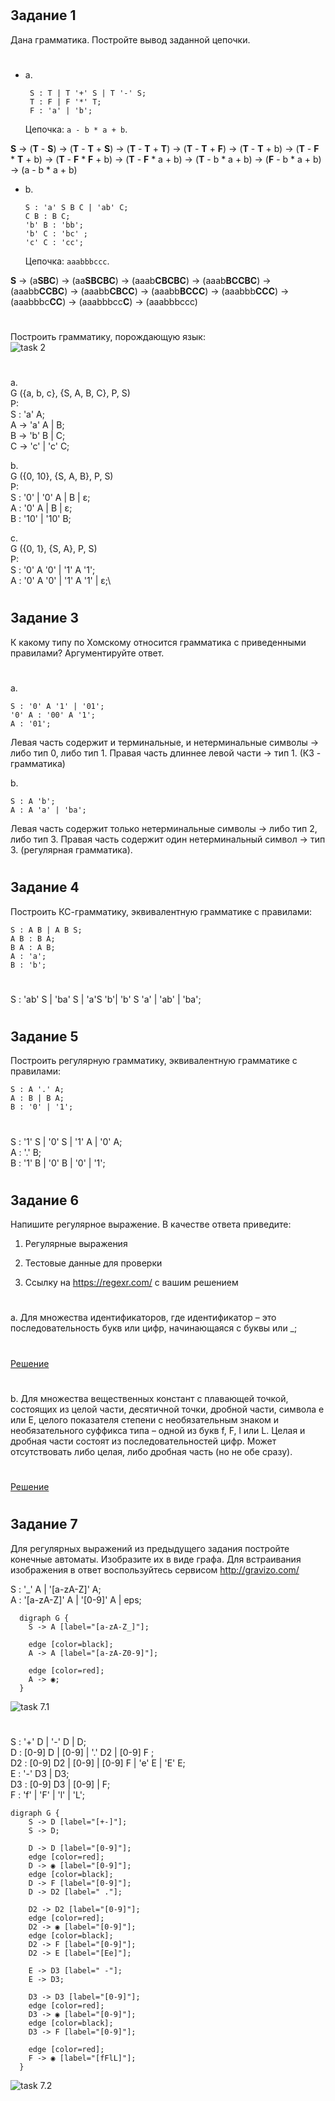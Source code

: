 #
## Задание 1
Дана грамматика. Постройте вывод заданной цепочки.
#
- a.
    ```
     S : T | T '+' S | T '-' S;
     T : F | F '*' T;
     F : 'a' | 'b';
     ```
    Цепочка:  ```a - b * a + b```.


**S** →  (**T** - **S**) → (**T** - **T** + **S**) → (**T** - **T** + **T**) → (**T** - **T** + **F**) → (**T** - **T** + b) → (**T** - **F** * **T** + b) → (**T** - **F** * **F** + b) → (**T** - **F** * a + b) → (**T** - b * a + b) → (**F** - b * a + b) → (a - b * a + b) 

- b.
    ```
    S : 'a' S B C | 'ab' C;
    C B : B C;
    'b' B : 'bb';
    'b' C : 'bc' ;
    'c' C : 'cc';
    ```
    Цепочка: ```aaabbbccc```.



**S** → (a**SBC**) → (aa**SBCBC**) → (aaab**CBCBC**) → (aaab**BCCBC**) → (aaabb**CCBC**) → (aaabb**CBCC**) → (aaabb**BCCC**) → (aaabbb**CCC**) → (aaabbbc**CC**) → (aaabbbcc**C**) → (aaabbbccc)

#
Построить грамматику, порождающую язык:\
![task 2](./misc/number2.png)
#
a.\
G ({a, b, c}, {S, A, B, C}, P, S)\
P:\
    S : 'a' A;\
    A -> 'a' A | B;\
    B -> 'b' B | C;\
    C -> 'c' | 'c' C;

b.\
G ({0, 10}, {S, A, B}, P, S)\
P:\
    S : '0' | '0' A | B | ε;\
    A : '0' A | B | ε;\
    B : '10' | '10' B;

c.\
G ({0, 1}, {S, A}, P, S)\
P:\
    S : '0' A '0' | '1' A '1';\
    A : '0' A '0' | '1' A '1' | ε;\
#

## Задание 3
К какому типу по Хомскому относится грамматика с приведенными правилами? Аргументируйте ответ.
#
a.
```
S : '0' A '1' | '01';
'0' A : '00' A '1';
A : '01';
```
Левая часть содержит и терминальные, и нетерминальные символы → либо тип 0, либо тип 1.  Правая часть длиннее левой части → тип 1. (КЗ - грамматика)

b.
```
S : A 'b';
A : A 'a' | 'ba';
```

Левая часть содержит только нетерминальные символы → либо тип 2, либо тип 3. Правая часть содержит один нетерминальный символ → тип 3. (регулярная грамматика).

#
## Задание 4
Построить КС-грамматику, эквивалентную грамматике с правилами:
```
S : A B | A B S;
A B : B A;
B A : A B;
A : 'a';
B : 'b';
```
#
S : 'ab' S | 'ba' S | 'a'S 'b'| 'b' S 'a' | 'ab' | 'ba';

#
## Задание 5
Построить регулярную грамматику, эквивалентную грамматике с правилами:
```
S : A '.' A;
A : B | B A;
B : '0' | '1';
```
#
S : '1' S | '0' S | '1' A | '0' A;\
A : '.' B;\
B : '1' B | '0' B | '0' | '1';
#

## Задание 6
Напишите регулярное выражение. В качестве ответа приведите:

1. Регулярные выражения

2. Тестовые данные для проверки

3. Ссылку на https://regexr.com/ с вашим решением
#
a. Для множества идентификаторов, где идентификатор – это последовательность букв или цифр, начинающаяся с буквы или _;
#
[Решение](https://regexr.com/790km)

#
b. Для множества вещественных констант с плавающей точкой, состоящих из целой части, десятичной точки, дробной части, символа е или Е, целого показателя степени с необязательным знаком и необязательного суффикса типа – одной из букв f, F, l или L. Целая и дробная части состоят из последовательностей цифр. Может отсутствовать либо целая, либо дробная часть (но не обе сразу).
#
[Решение](https://regexr.com/790m3)
#

#
## Задание 7
Для регулярных выражений из предыдущего задания постройте конечные автоматы. Изобразите их в виде графа. Для встраивания изображения в ответ воспользуйтесь сервисом http://gravizo.com/

S : '_' A | '[a-zA-Z]' A;\
A : '[a-zA-Z]' A | '[0-9]' A | eps;

```
  digraph G {
    S -> A [label="[a-zA-Z_]"];

    edge [color=black];
    A -> A [label="[a-zA-Z0-9]"];

    edge [color=red];
    A -> ◉;
  }
```
<!-- <img src='https://g.gravizo.com/svg?
  digraph G {
    S -> A [label="[a-zA-Z_]"];
    edge [color=black];
    A -> A [label="[a-zA-Z0-9]"];
    edge [color=red];
    A -> ◉;
  }
'> -->
![task 7.1](./misc/number7_a.png)

#

#
S : '+' D | '-' D | D;\
D : [0-9] D | [0-9] | '.' D2 | [0-9] F ;\
D2 : [0-9] D2 | [0-9] | [0-9] F | 'e' E | 'E' E;\
E : '-' D3 | D3;\
D3 : [0-9] D3 | [0-9] | F;\
F : 'f' | 'F' | 'l' | 'L';

```
digraph G {
    S -> D [label="[+-]"];
    S -> D;

    D -> D [label="[0-9]"];
    edge [color=red];
    D -> ◉ [label="[0-9]"];
    edge [color=black];
    D -> F [label="[0-9]"];
    D -> D2 [label=" ."];

    D2 -> D2 [label="[0-9]"];
    edge [color=red];
    D2 -> ◉ [label="[0-9]"];
    edge [color=black];
    D2 -> F [label="[0-9]"];
    D2 -> E [label="[Ee]"];

    E -> D3 [label=" -"];
    E -> D3;

    D3 -> D3 [label="[0-9]"];
    edge [color=red];
    D3 -> ◉ [label="[0-9]"];
    edge [color=black];
    D3 -> F [label="[0-9]"];

    edge [color=red];
    F -> ◉ [label="[fFlL]"];
  }
```
<!-- <img src='https://g.gravizo.com/svg?
digraph G {
    S -> D [label="[+-]"];
    S -> D;
    D -> D [label="[0-9]"];
    edge [color=red];
    D -> ◉ [label="[0-9]"];
    edge [color=black];
    D -> F [label="[0-9]"];
    D -> D2 [label=" ."];
    D2 -> D2 [label="[0-9]"];
    edge [color=red];
    D2 -> ◉ [label="[0-9]"];
    edge [color=black];
    D2 -> F [label="[0-9]"];
    D2 -> E [label="[Ee]"];
    E -> D3 [label=" -"];
    E -> D3;
    D3 -> D3 [label="[0-9]"];
    edge [color=red];
    D3 -> ◉ [label="[0-9]"];
    edge [color=black];
    D3 -> F [label="[0-9]"];
    edge [color=red];
    F -> ◉ [label="[fFlL]"];
  }
'> -->
![task 7.2](./misc/number7_b.png)
